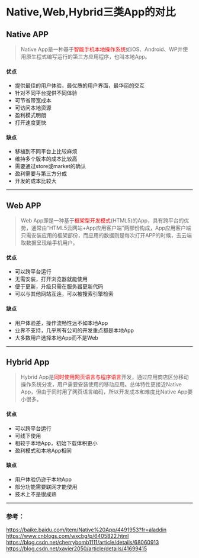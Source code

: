 # Native,Web,Hybrid三类App的对比
## Native APP
>Native App是一种基于<font color=red>智能手机本地操作系统</font>如iOS、Android、WP并使用原生程式编写运行的第三方应用程序，也叫本地App。
#### **优点**
* 提供最佳的用户体验，最优质的用户界面，最华丽的交互
* 针对不同平台提供不同体验
* 可节省带宽成本
* 可访问本地资源
* 盈利模式明朗
* 打开速度更快
#### **缺点**
* 移植到不同平台上比较麻烦
* 维持多个版本的成本比较高
* 需要通过store或market的确认
* 盈利需要与第三方分成
* 开发的成本比较大
***
## Web APP
>Web App即是一种基于<font color=red>框架型开发模式</font>(HTML5)的App，具有跨平台的优势，通常由“HTML5云网站+App应用客户端”两部份构成，App应用客户端只需安装应用的框架部份，而应用的数据则是每次打开APP的时候，去云端取数据呈现给手机用户。
#### **优点**
* 可以跨平台运行
* 无需安装，打开浏览器就能使用
* 便于更新，升级只需在服务器更新代码
* 可以与其他网站互连，可以被搜索引擎检索
#### **缺点**
* 用户体验差，操作流畅性远不如本地App
* 业界不支持，几乎所有公司的开发重点都是本地App
* 大多数用户选择本地App而不是Web
***
## Hybrid App
>Hybrid App是<font color=red>同时使用网页语言与程序语言</font>开发，通过应用商店区分移动操作系统分发，用户需要安装使用的移动应用。总体特性更接近Native App，但由于同时用了网页语言编码，所以开发成本和难度比Native App要小很多。
#### **优点**
* 可以跨平台运行
* 可线下使用
* 相较于本地App，初始下载体积更小
* 盈利模式和本地App相同
#### **缺点**
* 用户体验仍逊于本地App
* 部分功能需要联网才能使用
* 技术上不是很成熟
***
### 参考：
https://baike.baidu.com/item/Native%20App/4491953?fr=aladdin
https://www.cnblogs.com/wxcbg/p/6405822.html
https://blog.csdn.net/cherrybomb1111/article/details/68060913
https://blog.csdn.net/xavier2050/article/details/41699415